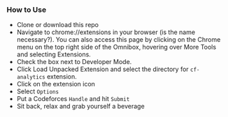 ### How to Use

- Clone or download this repo
- Navigate to chrome://extensions in your browser (is the name necessary?). You can also access this page by clicking on the Chrome menu on the top right side of the Omnibox, hovering over More Tools and selecting Extensions.
- Check the box next to Developer Mode.
- Click Load Unpacked Extension and select the directory for `cf-analytics` extension.
- Click on the extension icon
- Select `Options`
- Put a Codeforces `Handle` and hit `Submit`
- Sit back, relax and grab yourself a beverage
